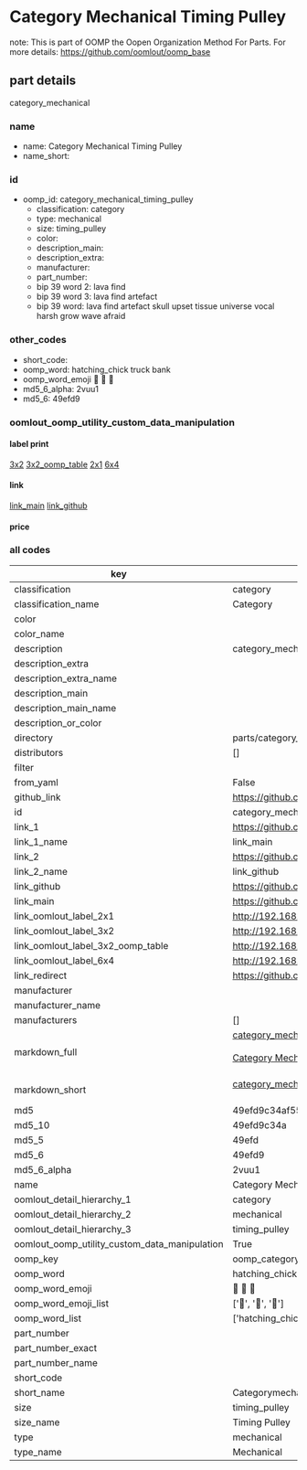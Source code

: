# Category Mechanical Timing Pulley  

note: This is part of OOMP the Oopen Organization Method For Parts. For more details: https://github.com/oomlout/oomp_base

##  part details
  



category_mechanical



### name
* name: Category Mechanical Timing Pulley
* name_short: 
### id
* oomp_id: category_mechanical_timing_pulley
  * classification: category
  * type: mechanical
  * size: timing_pulley
  * color: 
  * description_main: 
  * description_extra: 
  * manufacturer: 
  * part_number: 
  * bip 39 word 2: lava find
  * bip 39 word 3: lava find artefact
  * bip 39 word: lava find artefact skull upset tissue universe vocal harsh grow wave afraid

### other_codes
* short_code: 
* oomp_word: hatching_chick truck bank
* oomp_word_emoji :hatching_chick: :truck: :bank:
* md5_6_alpha: 2vuu1
* md5_6: 49efd9






### oomlout_oomp_utility_custom_data_manipulation
#### label print
[3x2](http://192.168.1.245:1112/?label=oomp%202vuu1)
[3x2_oomp_table](http://192.168.1.108:1112/?label=oomp%202vuu1)
[2x1](http://192.168.1.242:1112/?label=oomp%202vuu1)
[6x4](http://192.168.1.55:1112/?label=oomp%202vuu1)    

#### link

[link_main](https://github.com/oomlout/oomlout_oomp_version_1_messy/tree/main/parts/category_mechanical_timing_pulley) [link_github](https://github.com/oomlout/oomlout_oomp_version_1_messy/tree/main/parts/category_mechanical_timing_pulley)                             

#### price







### all codes 
| key | value |  
| --- | --- |  
| classification | category |  
| classification_name | Category |  
| color |  |  
| color_name |  |  
| description | category_mechanical |  
| description_extra |  |  
| description_extra_name |  |  
| description_main |  |  
| description_main_name |  |  
| description_or_color |   |  
| directory | parts/category_mechanical_timing_pulley |  
| distributors | [] |  
| filter |  |  
| from_yaml | False |  
| github_link | https://github.com/oomlout/oomlout_oomp_part_src/tree/main/parts/category_mechanical_timing_pulley |  
| id | category_mechanical_timing_pulley |  
| link_1 | https://github.com/oomlout/oomlout_oomp_version_1_messy/tree/main/parts/category_mechanical_timing_pulley |  
| link_1_name | link_main |  
| link_2 | https://github.com/oomlout/oomlout_oomp_version_1_messy/tree/main/parts/category_mechanical_timing_pulley |  
| link_2_name | link_github |  
| link_github | https://github.com/oomlout/oomlout_oomp_version_1_messy/tree/main/parts/category_mechanical_timing_pulley |  
| link_main | https://github.com/oomlout/oomlout_oomp_version_1_messy/tree/main/parts/category_mechanical_timing_pulley |  
| link_oomlout_label_2x1 | http://192.168.1.242:1112/?label=oomp%202vuu1 |  
| link_oomlout_label_3x2 | http://192.168.1.245:1112/?label=oomp%202vuu1 |  
| link_oomlout_label_3x2_oomp_table | http://192.168.1.108:1112/?label=oomp%202vuu1 |  
| link_oomlout_label_6x4 | http://192.168.1.55:1112/?label=oomp%202vuu1 |  
| link_redirect | https://github.com/oomlout/oomlout_oomp_version_1_messy/tree/main/parts/category_mechanical_timing_pulley |  
| manufacturer |  |  
| manufacturer_name |  |  
| manufacturers | [] |  
| markdown_full | [category_mechanical_timing_pulley](none)<br>[](none)<br>[Category Mechanical Timing Pulley](none)<br><br> |  
| markdown_short | [category_mechanical_timing_pulley](none)<br><br> |  
| md5 | 49efd9c34af55dbb8b779cac19d5abee |  
| md5_10 | 49efd9c34a |  
| md5_5 | 49efd |  
| md5_6 | 49efd9 |  
| md5_6_alpha | 2vuu1 |  
| name | Category Mechanical Timing Pulley |  
| oomlout_detail_hierarchy_1 | category |  
| oomlout_detail_hierarchy_2 | mechanical |  
| oomlout_detail_hierarchy_3 | timing_pulley |  
| oomlout_oomp_utility_custom_data_manipulation | True |  
| oomp_key | oomp_category_mechanical_timing_pulley |  
| oomp_word | hatching_chick truck bank |  
| oomp_word_emoji | :hatching_chick: :truck: :bank: |  
| oomp_word_emoji_list | [':hatching_chick:', ':truck:', ':bank:'] |  
| oomp_word_list | ['hatching_chick', 'truck', 'bank'] |  
| part_number |  |  
| part_number_exact |  |  
| part_number_name |  |  
| short_code |  |  
| short_name | Categorymechanical |  
| size | timing_pulley |  
| size_name | Timing Pulley |  
| type | mechanical |  
| type_name | Mechanical |  
